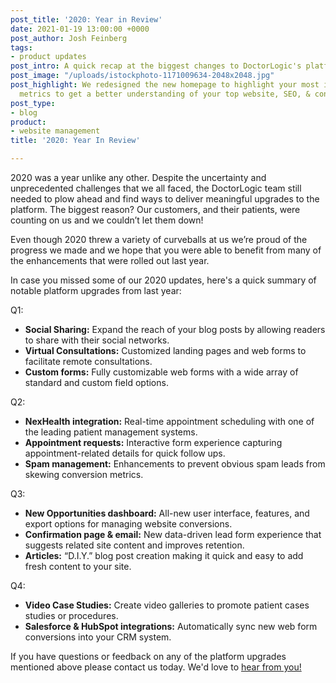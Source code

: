 ```yaml
---
post_title: '2020: Year in Review'
date: 2021-01-19 13:00:00 +0000
post_author: Josh Feinberg
tags:
- product updates
post_intro: A quick recap at the biggest changes to DoctorLogic's platform in 2020.
post_image: "/uploads/istockphoto-1171009634-2048x2048.jpg"
post_highlight: We redesigned the new homepage to highlight your most important performance
  metrics to get a better understanding of your top website, SEO, & conversion results.
post_type:
- blog
product:
- website management
title: '2020: Year In Review'

---
```

2020 was a year unlike any other. Despite the uncertainty and unprecedented challenges that we all faced, the DoctorLogic team still needed to plow ahead and find ways to deliver meaningful upgrades to the platform. The biggest reason? Our customers, and their patients, were counting on us and we couldn’t let them down!

Even though 2020 threw a variety of curveballs at us we’re proud of the progress we made and we hope that you were able to benefit from many of the enhancements that were rolled out last year.

In case you missed some of our 2020 updates, here's a quick summary of notable platform upgrades from last year:

Q1:

* **Social Sharing:** Expand the reach of your blog posts by allowing readers to share with their social networks.
* **Virtual Consultations:** Customized landing pages and web forms to facilitate remote consultations.
* **Custom forms:** Fully customizable web forms with a wide array of standard and custom field options.

Q2:

* **NexHealth integration:** Real-time appointment scheduling with one of the leading patient management systems.
* **Appointment requests:** Interactive form experience capturing appointment-related details for quick follow ups.
* **Spam management:** Enhancements to prevent obvious spam leads from skewing conversion metrics.

Q3:

* **New Opportunities dashboard:** All-new user interface, features, and export options for managing website conversions.
* **Confirmation page & email:** New data-driven lead form experience that suggests related site content and improves retention.
* **Articles:** “D.I.Y.” blog post creation making it quick and easy to add fresh content to your site.

Q4:

* **Video Case Studies:** Create video galleries to promote patient cases studies or procedures.
* **Salesforce & HubSpot integrations:** Automatically sync new web form conversions into your CRM system.

If you have questions or feedback on any of the platform upgrades mentioned above please contact us today. We'd love to [hear from you!](mailto:success@doctorlogic.com)